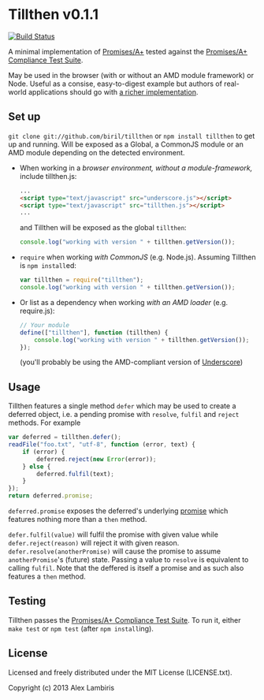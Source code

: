 Tillthen v0.1.1
===============

[![Build Status](https://travis-ci.org/biril/tillthen.png)](https://travis-ci.org/biril/tillthen)

A minimal implementation of [Promises/A+](https://github.com/promises-aplus/promises-spec) tested against the
[Promises/A+ Compliance Test Suite](https://github.com/promises-aplus/promises-tests). 

May be used in the browser (with or without an AMD module framework) or Node. Useful as a consise, easy-to-digest 
example but authors of real-world applications should go with [a richer implementation](https://github.com/kriskowal/q).


Set up
------

`git clone git://github.com/biril/tillthen` or `npm install tillthen` to get up and running. Will be
exposed as a Global, a CommonJS module or an AMD module depending on the detected environment.

* When working in a *browser environment, without a module-framework,* include tillthen.js:

    ```html
    ...
    <script type="text/javascript" src="underscore.js"></script>
    <script type="text/javascript" src="tillthen.js"></script>
    ...
    ```

    and Tillthen will be exposed as the global `tillthen`:

    ```javascript
    console.log("working with version " + tillthen.getVersion());
    ```

* `require` when working *with CommonJS* (e.g. Node.js). Assuming Tillthen is `npm install`ed:

    ```javascript
    var tillthen = require("tillthen");
    console.log("working with version " + tillthen.getVersion());
    ```

* Or list as a dependency when working *with an AMD loader* (e.g. require.js):

    ```javascript
    // Your module
    define(["tillthen"], function (tillthen) {
    	console.log("working with version " + tillthen.getVersion());
    });
    ```

    (you'll probably be using the AMD-compliant version of [Underscore](https://github.com/amdjs/underscore))


Usage
-----

Tillthen features a single method `defer` which may be used to create a deferred object, i.e. a pending promise with
`resolve`, `fulfil` and `reject` methods. For example

```javascript
var deferred = tillthen.defer();
readFile("foo.txt", "utf-8", function (error, text) {
    if (error) {
        deferred.reject(new Error(error));
    } else {
        deferred.fulfil(text);
    }
});
return deferred.promise;
```

`deferred.promise` exposes the deferred's underlying [promise](https://github.com/promises-aplus/promises-spec) which
features nothing more than a `then` method.

`defer.fulfil(value)` will fulfil the promise with given value while `defer.reject(reason)` will reject it with given
reason. `defer.resolve(anotherPromise)` will cause the promise to assume `anotherPromise`'s (future) state. Passing a
value to `resolve` is equivalent to calling `fulfil`. Note that the deffered is itself a promise and as such also
features a `then` method.


Testing
-------

Tillthen passes the [Promises/A+ Compliance Test Suite](https://github.com/promises-aplus/promises-tests). To run it,
either `make test` or `npm test` (after `npm install`ing).


License
-------

Licensed and freely distributed under the MIT License (LICENSE.txt).

Copyright (c) 2013 Alex Lambiris
